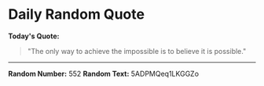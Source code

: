 # Daily Random Quote

**Today's Quote:**
> "The only way to achieve the impossible is to believe it is possible."

---

**Random Number:** 552
**Random Text:** 5ADPMQeq1LKGGZo
